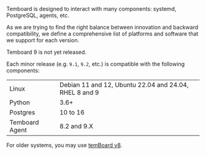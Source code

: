 Temboard is designed to interact with many components: systemd, PostgreSQL,
agents, etc.

As we are trying to find the right balance between innovation and backward
compatibility, we define a comprehensive list of platforms and software that
we support for each version.

Temboard 9 is not yet released.

Each minor release (e.g. `9.1`, `9.2`, etc.) is compatible with the following
components:

|                |                                |
|----------------|--------------------------------|
| Linux          | Debian 11 and 12, Ubuntu 22.04 and 24.04, RHEL 8 and 9 |
| Python         | 3.6+                           |
| Postgres       | 10 to 16                       |
| Temboard Agent | 8.2 and 9.X                    |

For older systems, you may use [temBoard v8](/en/v8).

